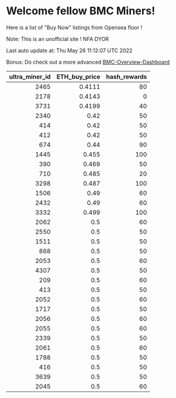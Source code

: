 # Welcome fellow BMC Miners!
Here is a list of "Buy Now" listings from Opensea floor !

Note: This is an unofficial site ! NFA DYOR

Last auto update at: Thu May 26 11:12:07 UTC 2022

Bonus: Do check out a more advanced [BMC-Overview-Dashboard](https://dune.com/defifunk/BMC-Overview-Dashboard)


|   ultra_miner_id |   ETH_buy_price |   hash_rewards |
|-----------------:|----------------:|---------------:|
|             2465 |          0.4111 |             80 |
|             2178 |          0.4143 |              0 |
|             3731 |          0.4199 |             40 |
|             2340 |          0.42   |             50 |
|              414 |          0.42   |             50 |
|              412 |          0.42   |             50 |
|              674 |          0.44   |             90 |
|             1445 |          0.455  |            100 |
|              390 |          0.469  |             50 |
|              710 |          0.485  |             20 |
|             3298 |          0.487  |            100 |
|             1506 |          0.49   |             60 |
|             2432 |          0.49   |             60 |
|             3332 |          0.499  |            100 |
|             2062 |          0.5    |             60 |
|             2550 |          0.5    |             50 |
|             1511 |          0.5    |             50 |
|              868 |          0.5    |             50 |
|             2053 |          0.5    |             60 |
|             4307 |          0.5    |             50 |
|              209 |          0.5    |             60 |
|              413 |          0.5    |             50 |
|             2052 |          0.5    |             60 |
|             1717 |          0.5    |             50 |
|             2056 |          0.5    |             60 |
|             2055 |          0.5    |             60 |
|             2339 |          0.5    |             50 |
|             2061 |          0.5    |             60 |
|             1788 |          0.5    |             50 |
|              416 |          0.5    |             50 |
|             3639 |          0.5    |             50 |
|             2045 |          0.5    |             60 |